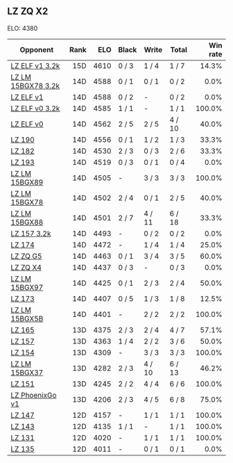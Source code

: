 ## LZ ZQ X2 ##

ELO: 4380

Opponent | Rank | ELO | Black | Write | Total | Win rate
---------|-----:|----:|-------|-------|-------|-------:
[LZ ELF v1 3.2k](LZ%20ELF%20v1%203.2k.md) | 15D | 4610 | 0 / 3 | 1 / 4 | 1 / 7 | 14.3%
[LZ LM 15BGX78 3.2k](LZ%20LM%2015BGX78%203.2k.md) | 14D | 4588 | 0 / 1 | 0 / 1 | 0 / 2 | 0.0%
[LZ ELF v1](LZ%20ELF%20v1.md) | 14D | 4588 | 0 / 2 | - | 0 / 2 | 0.0%
[LZ ELF v0 3.2k](LZ%20ELF%20v0%203.2k.md) | 14D | 4585 | 1 / 1 | - | 1 / 1 | 100.0%
[LZ ELF v0](LZ%20ELF%20v0.md) | 14D | 4562 | 2 / 5 | 2 / 5 | 4 / 10 | 40.0%
[LZ 190](LZ%20190.md) | 14D | 4556 | 0 / 1 | 1 / 2 | 1 / 3 | 33.3%
[LZ 182](LZ%20182.md) | 14D | 4530 | 2 / 3 | 0 / 3 | 2 / 6 | 33.3%
[LZ 193](LZ%20193.md) | 14D | 4519 | 0 / 3 | 0 / 1 | 0 / 4 | 0.0%
[LZ LM 15BGX89](LZ%20LM%2015BGX89.md) | 14D | 4505 | - | 3 / 3 | 3 / 3 | 100.0%
[LZ LM 15BGX78](LZ%20LM%2015BGX78.md) | 14D | 4502 | 2 / 4 | 0 / 1 | 2 / 5 | 40.0%
[LZ LM 15BGX88](LZ%20LM%2015BGX88.md) | 14D | 4501 | 2 / 7 | 4 / 11 | 6 / 18 | 33.3%
[LZ 157 3.2k](LZ%20157%203.2k.md) | 14D | 4493 | - | 0 / 2 | 0 / 2 | 0.0%
[LZ 174](LZ%20174.md) | 14D | 4472 | - | 1 / 4 | 1 / 4 | 25.0%
[LZ ZQ G5](LZ%20ZQ%20G5.md) | 14D | 4463 | 0 / 1 | 3 / 4 | 3 / 5 | 60.0%
[LZ ZQ X4](LZ%20ZQ%20X4.md) | 14D | 4437 | 0 / 3 | - | 0 / 3 | 0.0%
[LZ LM 15BGX97](LZ%20LM%2015BGX97.md) | 14D | 4425 | 0 / 1 | 2 / 3 | 2 / 4 | 50.0%
[LZ 173](LZ%20173.md) | 14D | 4407 | 0 / 5 | 1 / 3 | 1 / 8 | 12.5%
[LZ LM 15BGX5B](LZ%20LM%2015BGX5B.md) | 14D | 4401 | - | 2 / 2 | 2 / 2 | 100.0%
[LZ 165](LZ%20165.md) | 13D | 4375 | 2 / 3 | 2 / 4 | 4 / 7 | 57.1%
[LZ 157](LZ%20157.md) | 13D | 4363 | 1 / 4 | 2 / 2 | 3 / 6 | 50.0%
[LZ 154](LZ%20154.md) | 13D | 4309 | - | 3 / 3 | 3 / 3 | 100.0%
[LZ LM 15BGX37](LZ%20LM%2015BGX37.md) | 13D | 4282 | 2 / 3 | 4 / 10 | 6 / 13 | 46.2%
[LZ 151](LZ%20151.md) | 13D | 4245 | 2 / 2 | 4 / 4 | 6 / 6 | 100.0%
[LZ PhoenixGo v1](LZ%20PhoenixGo%20v1.md) | 13D | 4206 | 2 / 3 | 4 / 5 | 6 / 8 | 75.0%
[LZ 147](LZ%20147.md) | 12D | 4157 | - | 1 / 1 | 1 / 1 | 100.0%
[LZ 143](LZ%20143.md) | 12D | 4135 | 1 / 1 | - | 1 / 1 | 100.0%
[LZ 131](LZ%20131.md) | 12D | 4020 | - | 1 / 1 | 1 / 1 | 100.0%
[LZ 135](LZ%20135.md) | 12D | 4011 | - | 0 / 1 | 0 / 1 | 0.0%
